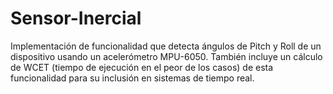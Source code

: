 # Sensor-Inercial
Implementación de funcionalidad que detecta ángulos de Pitch y Roll de un dispositivo usando un acelerómetro MPU-6050. También incluye un cálculo de WCET (tiempo de ejecución en el peor de los casos) de esta funcionalidad para su inclusión en sistemas de tiempo real.
